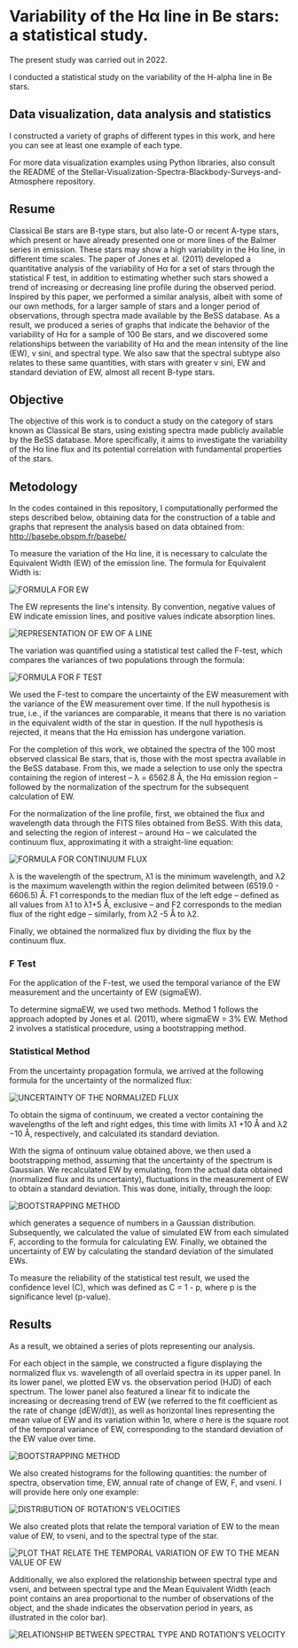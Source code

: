 # Variability of the Hα line in Be stars: a statistical study.

The present study was carried out in 2022.

I conducted a statistical study on the variability of the H-alpha line in Be stars.


## Data visualization, data analysis and statistics

I constructed a variety of graphs of different types in this work, and here you can see at least one example of each type.

For more data visualization examples using Python libraries, also consult the README of the Stellar-Visualization-Spectra-Blackbody-Surveys-and-Atmosphere repository.

## Resume

Classical Be stars are B-type stars, but also late-O or recent A-type stars, which present
or have already presented one or more lines of the Balmer series in emission. These stars
may show a high variability in the Hα line, in different time scales. The paper of Jones et al.
(2011) developed a quantitative analysis of the variability of Hα for a set of stars through the
statistical F test, in addition to estimating whether such stars showed a trend of increasing or
decreasing line profile during the observed period. Inspired by this paper, we performed a
similar analysis, albeit with some of our own methods, for a larger sample of stars and a longer
period of observations, through spectra made available by the BeSS database. As a result, we
produced a series of graphs that indicate the behavior of the variability of Hα for a sample of
100 Be stars, and we discovered some relationships between the variability of Hα and the mean
intensity of the line (EW), v sini, and spectral type. We also saw that the spectral subtype also
relates to these same quantities, with stars with greater v sini, EW and standard deviation of
EW, almost all recent B-type stars.

## Objective

The objective of this work is to conduct a study on the category of stars known as Classical Be stars, using existing spectra made publicly available by the BeSS database. More specifically, it aims to investigate the variability of the Hα line flux and its potential correlation with fundamental properties of the stars.


## Metodology


In the codes contained in this repository, I computationally performed the steps described below, obtaining data for the construction of a table and graphs that represent the analysis based on data obtained from: http://basebe.obspm.fr/basebe/

To measure the variation of the Hα line, it is necessary to calculate the Equivalent Width (EW) of the emission line. The formula for Equivalent Width is:

![FORMULA FOR EW](images/ew.png "Formula for EW")

The EW represents the line's intensity. By convention, negative values of EW indicate emission lines, and positive values indicate absorption lines.

![REPRESENTATION OF EW OF A LINE](images/EW-TCC.jpg "Representation of EW of a line")

The variation was quantified using a statistical test called the F-test, which compares the variances of two populations through the formula:

![FORMULA FOR F TEST](images/F.jpg "Formula for F Test")

We used the F-test to compare the uncertainty of the EW measurement with the variance of the EW measurement over time. If the null hypothesis is true, i.e., if the variances are comparable, it means that there is no variation in the equivalent width of the star in question. If the null hypothesis is rejected, it means that the Hα emission has undergone variation.

For the completion of this work, we obtained the spectra of the 100 most observed classical Be stars, that is, those with the most spectra available in the BeSS database. From this, we made a selection to use only the spectra containing the region of interest – λ = 6562.8 Å, the Hα emission region – followed by the normalization of the spectrum for the subsequent calculation of EW.

For the normalization of the line profile, first, we obtained the flux and wavelength data through the FITS files obtained from BeSS. With this data, and selecting the region of interest – around Hα – we calculated the continuum flux, approximating it with a straight-line equation:

![FORMULA FOR CONTINUUM FLUX](images/normalizing.png "Formula for continuum flux")

 λ is the wavelength of the spectrum, λ1 is the minimum wavelength, and λ2 is the maximum wavelength within the region delimited between (6519.0 - 6606.5) Å. F1 corresponds to the median flux of the left edge – defined as all values from λ1 to λ1+5 Å, exclusive – and F2 corresponds to the median flux of the right edge – similarly, from λ2 -5 Å to λ2.

 Finally, we obtained the normalized flux by dividing the flux by the continuum flux.

 ### F Test

 For the application of the F-test, we used the temporal variance of the EW measurement and the uncertainty of EW (sigmaEW).

To determine sigmaEW, we used two methods. Method 1 follows the approach adopted by Jones et al. (2011), where sigmaEW = 3% EW. Method 2 involves a statistical procedure, using a bootstrapping method.

### Statistical Method

From the uncertainty propagation formula, we arrived at the following formula for the uncertainty of the normalized flux:

![UNCERTAINTY OF THE NORMALIZED FLUX](images/sigma.png "Uncertainty of the normalized flux")

To obtain the sigma of continuum, we created a vector containing the wavelengths of the left and right edges, this time with limits λ1 +10 Å and λ2 −10 Å, respectively, and calculated its standard deviation.

With the sigma of ontinuum value obtained above, we then used a bootstrapping method, assuming that the uncertainty of the spectrum is Gaussian. We recalculated EW by emulating, from the actual data obtained (normalized flux and its uncertainty), fluctuations in the measurement of EW to obtain a standard deviation. This was done, initially, through the loop:

![BOOTSTRAPPING METHOD](images/laço.png "Bootstrapping method")

which generates a sequence of numbers in a Gaussian distribution. Subsequently, we calculated the value of simulated EW from each simulated F, according to the formula for calculating EW. Finally, we obtained the uncertainty of EW by calculating the standard deviation of the simulated EWs.

To measure the reliability of the statistical test result, we used the confidence level \(C\), which was defined as C = 1 - p, where p is the significance level (p-value).

## Results

As a result, we obtained a series of plots representing our analysis.

For each object in the sample, we constructed a figure displaying the normalized flux vs. wavelength of all overlaid spectra in its upper panel. In its lower panel, we plotted EW vs. the observation period (HJD) of each spectrum. The lower panel also featured a linear fit to indicate the increasing or decreasing trend of EW (we referred to the fit coefficient as the rate of change (dEW/dt)), as well as horizontal lines representing the mean value of EW and its variation within 1σ, where σ here is the square root of the temporal variance of EW, corresponding to the standard deviation of the EW value over time.

![BOOTSTRAPPING METHOD](images/graphics/V442And.png "Bootstrapping method")

We also created histograms for the following quantities: the number of spectra, observation time, EW, annual rate of change of EW, F, and vseni. I will provide here only one example:

![DISTRIBUTION OF ROTATION'S VELOCITIES](images/data-analysis/vseni-final.png "Distribution of velocities (vseni")

We also created plots that relate the temporal variation of EW to the mean value of EW, to vseni, and to the spectral type of the star. 


![PLOT THAT RELATE THE TEMPORAL VARIATION OF EW TO THE MEAN VALUE OF EW](images/data-analysis/desvioXEW.png "Plot that relate the temporal variation of EW to the mean value of EW")

Additionally, we also explored the relationship between spectral type and vseni, and between spectral type and the Mean Equivalent Width (each point contains an area proportional to the number of observations of the object, and the shade indicates the observation period in years, as illustrated in the color bar).

![RELATIONSHIP BETWEEN SPECTRAL TYPE AND ROTATION'S VELOCITY](images/data-analysis/TipoXvseni_pers_2.png "Relationship between spectral type and vseni")
